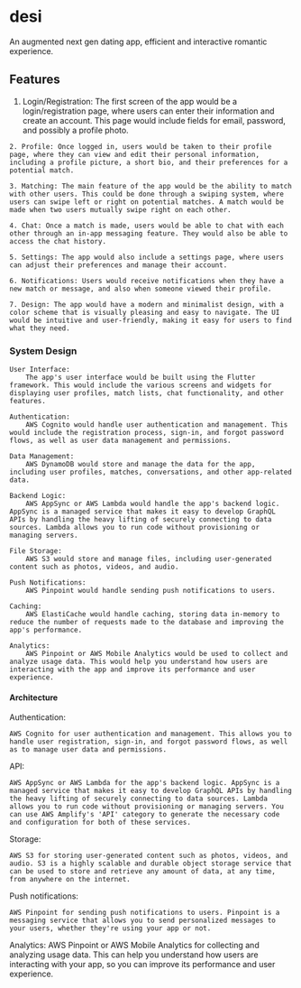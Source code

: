 # desi

An augmented next gen dating app, efficient and interactive romantic experience.

## Features
   1. Login/Registration: The first screen of the app would be a login/registration page, where users can enter their information and create an account. This page would include fields for email, password, and possibly a profile photo.

    2. Profile: Once logged in, users would be taken to their profile page, where they can view and edit their personal information, including a profile picture, a short bio, and their preferences for a potential match.

    3. Matching: The main feature of the app would be the ability to match with other users. This could be done through a swiping system, where users can swipe left or right on potential matches. A match would be made when two users mutually swipe right on each other.

    4. Chat: Once a match is made, users would be able to chat with each other through an in-app messaging feature. They would also be able to access the chat history.

    5. Settings: The app would also include a settings page, where users can adjust their preferences and manage their account.

    6. Notifications: Users would receive notifications when they have a new match or message, and also when someone viewed their profile.

    7. Design: The app would have a modern and minimalist design, with a color scheme that is visually pleasing and easy to navigate. The UI would be intuitive and user-friendly, making it easy for users to find what they need.
### System Design
    User Interface:
        The app's user interface would be built using the Flutter framework. This would include the various screens and widgets for displaying user profiles, match lists, chat functionality, and other features.

    Authentication:
        AWS Cognito would handle user authentication and management. This would include the registration process, sign-in, and forgot password flows, as well as user data management and permissions.

    Data Management:
        AWS DynamoDB would store and manage the data for the app, including user profiles, matches, conversations, and other app-related data.

    Backend Logic:
        AWS AppSync or AWS Lambda would handle the app's backend logic. AppSync is a managed service that makes it easy to develop GraphQL APIs by handling the heavy lifting of securely connecting to data sources. Lambda allows you to run code without provisioning or managing servers.

    File Storage:
        AWS S3 would store and manage files, including user-generated content such as photos, videos, and audio.

    Push Notifications:
        AWS Pinpoint would handle sending push notifications to users.

    Caching:
        AWS ElastiCache would handle caching, storing data in-memory to reduce the number of requests made to the database and improving the app's performance.

    Analytics:
        AWS Pinpoint or AWS Mobile Analytics would be used to collect and analyze usage data. This would help you understand how users are interacting with the app and improve its performance and user experience.
#### Architecture
Authentication:

    AWS Cognito for user authentication and management. This allows you to handle user registration, sign-in, and forgot password flows, as well as to manage user data and permissions.

API:

    AWS AppSync or AWS Lambda for the app's backend logic. AppSync is a managed service that makes it easy to develop GraphQL APIs by handling the heavy lifting of securely connecting to data sources. Lambda allows you to run code without provisioning or managing servers. You can use AWS Amplify's 'API' category to generate the necessary code and configuration for both of these services.

Storage:

    AWS S3 for storing user-generated content such as photos, videos, and audio. S3 is a highly scalable and durable object storage service that can be used to store and retrieve any amount of data, at any time, from anywhere on the internet.

Push notifications:

    AWS Pinpoint for sending push notifications to users. Pinpoint is a messaging service that allows you to send personalized messages to your users, whether they're using your app or not.

Analytics:
    AWS Pinpoint or AWS Mobile Analytics for collecting and analyzing usage data. This can help you understand how users are interacting with your app, so you can improve its performance and user experience.